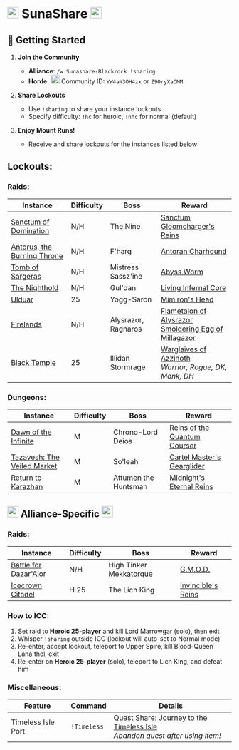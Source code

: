 # <img src="https://wow.zamimg.com/images/wow/icons/large/ui_allianceicon-round.jpg" width="25" height="25" style="object-fit: contain;"> SunaShare <img src="https://wow.zamimg.com/images/wow/icons/large/ui_allianceicon-round.jpg" width="25" height="25" style="object-fit: contain;">

## :rocket: Getting Started

1. **Join the Community**  
   - **Alliance**: `/w Sunashare-Blackrock !sharing`  
   - **Horde**: <img src="https://wow.zamimg.com/images/wow/icons/large/ui_hordeicon-round.jpg" width="20" height="20" style="object-fit: contain;"> Community ID: `YW4aN3OH4zx` or `Z90ryXaCMM`

2. **Share Lockouts**  
   - Use `!sharing` to share your instance lockouts  
   - Specify difficulty: `!hc` for heroic, `!nhc` for normal (default)

3. **Enjoy Mount Runs!**  
   - Receive and share lockouts for the instances listed below

## Lockouts:
### Raids:
| Instance | Difficulty | Boss | Reward |
|----------|------------|------|--------|
| [Sanctum of Domination](https://www.wowhead.com/zone=12831/sanctum-of-domination) | N/H | The Nine | [Sanctum Gloomcharger's Reins](https://www.wowhead.com/item=186656/sanctum-gloomchargers-reins) |
| [Antorus, the Burning Throne](https://www.wowhead.com/zone=12240/antorus-the-burning-throne) | N/H | F'harg | [Antoran Charhound](https://www.wowhead.com/item/152816/antoran-charhound) |
| [Tomb of Sargeras](https://www.wowhead.com/zone=11497/tomb-of-sargeras) | N/H | Mistress Sassz'ine | [Abyss Worm](https://www.wowhead.com/item/143643/abyss-worm) |
| [The Nighthold](https://www.wowhead.com/zone=10829/the-nighthold) | N/H | Gul'dan | [Living Infernal Core](https://www.wowhead.com/item/137574/living-infernal-core) |
| [Ulduar](https://www.wowhead.com/zone=4277/ulduar) | 25 | Yogg-Saron | [Mimiron's Head](https://www.wowhead.com/item/45693/mimirons-head) |
| [Firelands](https://www.wowhead.com/zone=5723/firelands) | N/H | Alysrazor, Ragnaros | [Flametalon of Alysrazor](https://www.wowhead.com/item/71665/flametalon-of-alysrazor)<br>[Smoldering Egg of Millagazor](https://www.wowhead.com/item/69224/smoldering-egg-of-millagazor) |
| [Black Temple](https://www.wowhead.com/zone=3959/black-temple) | 25 | Illidan Stormrage | [Warglaives of Azzinoth](https://www.wowhead.com/item/32837/warglaive-of-azzinoth)<br>*Warrior, Rogue, DK, Monk, DH* |

### Dungeons:
| Instance | Difficulty | Boss | Reward |
|----------|------------|------|--------|
| [Dawn of the Infinite](https://www.wowhead.com/zone=14065/dawn-of-the-infinite) | M | Chrono-Lord Deios | [Reins of the Quantum Courser](https://www.wowhead.com/item/208216/reins-of-the-quantum-courser) |
| [Tazavesh: The Veiled Market](https://www.wowhead.com/zone=13476/tazavesh-the-veiled-market) | M | So'leah | [Cartel Master's Gearglider](https://www.wowhead.com/item/186638/cartel-masters-gearglider) |
| [Return to Karazhan](https://www.wowhead.com/zone=11162/return-to-karazhan) | M | Attumen the Huntsman | [Midnight's Eternal Reins](https://www.wowhead.com/item/142236/midnights-eternal-reins) |

## <img src="https://wow.zamimg.com/images/wow/icons/large/ui_allianceicon-round.jpg" width="25" height="25" style="object-fit: contain;"> Alliance-Specific <img src="https://wow.zamimg.com/images/wow/icons/large/ui_allianceicon-round.jpg" width="25" height="25" style="object-fit: contain;">
### Raids:
| Instance | Difficulty | Boss | Reward |
|----------|------------|------|--------|
| [Battle for Dazar'Alor](https://www.wowhead.com/zone=13516/battle-of-dazaralor) | N/H | High Tinker Mekkatorque | [G.M.O.D.](https://www.wowhead.com/item/166518/g-m-o-d) |
| [Icecrown Citadel](https://www.wowhead.com/zone=4812/icecrown-citadel) | H 25 | The Lich King | [Invincible's Reins](https://www.wowhead.com/wotlk/item/50818/invincibles-reins) |

### How to ICC:
1. Set raid to **Heroic 25-player** and kill Lord Marrowgar (solo), then exit
2. Whisper `!sharing` outside ICC (lockout will auto-set to Normal mode)
3. Re-enter, accept lockout, teleport to Upper Spire, kill Blood-Queen Lana'thel, exit
4. Re-enter on **Heroic 25-player** (solo), teleport to Lich King, and defeat him

### Miscellaneous:
| Feature | Command | Details |
|---------|---------|---------|
| Timeless Isle Port | `!Timeless` | Quest Share: [Journey to the Timeless Isle](https://www.wowhead.com/quest/33231/journey-to-the-timeless-isle)<br>*Abandon quest after using item!* |

